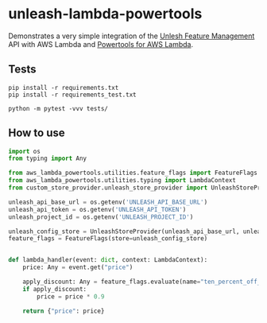 # unleash-lambda-powertools

Demonstrates a very simple integration of the [Unlesh Feature Management](https://www.getunleash.io/) API with AWS
Lambda and [Powertools for AWS Lambda](https://docs.powertools.aws.dev/lambda/python/latest/utilities/feature_flags/).

## Tests

```
pip install -r requirements.txt
pip install -r requirements_test.txt

python -m pytest -vvv tests/
```

## How to use

```python
import os
from typing import Any

from aws_lambda_powertools.utilities.feature_flags import FeatureFlags
from aws_lambda_powertools.utilities.typing import LambdaContext
from custom_store_provider.unleash_store_provider import UnleashStoreProvider

unleash_api_base_url = os.getenv('UNLEASH_API_BASE_URL')
unleash_api_token = os.getenv('UNLEASH_API_TOKEN')
unleash_project_id = os.getenv('UNLEASH_PROJECT_ID')

unleash_config_store = UnleashStoreProvider(unleash_api_base_url, unleash_api_token, unleash_project_id)
feature_flags = FeatureFlags(store=unleash_config_store)


def lambda_handler(event: dict, context: LambdaContext):
    price: Any = event.get("price")

    apply_discount: Any = feature_flags.evaluate(name="ten_percent_off_campaign", default=False)
    if apply_discount:
        price = price * 0.9

    return {"price": price}
```